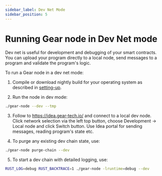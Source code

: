 ```yaml
---
sidebar_label: Dev Net Mode
sidebar_position: 5
---
```


# Running Gear node in Dev Net mode

Dev net is useful for development and debugging of your smart contracts. You can upload your program directly to a local node, send messages to a program and validate the program's logic.

To run a Gear node in a dev net mode:

1. Compile or download nightly build for your operating system as described in [setting-up](/docs/node/setting-up).

2. Run the node in dev mode:
```bash
./gear-node --dev --tmp
```

3. Follow to https://idea.gear-tech.io/ and connect to a local dev node. Click network selection via the left top button, choose Development -> Local node and click Switch button. Use Idea portal for sending messages, reading program's state etc.

4. To purge any existing dev chain state, use:
```bash
./gear-node purge-chain --dev
```

5. To start a dev chain with detailed logging, use:
```bash
RUST_LOG=debug RUST_BACKTRACE=1 ./gear-node -lruntime=debug --dev
```
